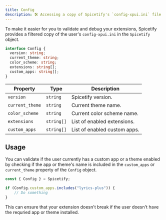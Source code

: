```yaml
---
title: Config
description: 🛠️ Accessing a copy of Spicetify's `config-xpui.ini` file inside your extension.
---
```


To make it easier for you to validate and debug your extensions, Spicetify provides a filtered copy of the user's `config-xpui.ini` in the `Spicetify` object.

```ts
interface Config {
  version: string;
  current_theme: string;
  color_scheme: string;
  extensions: string[];
  custom_apps: string[];
}
```

| Property | Type | Description |
| --- | --- | --- |
| `version` | `string` | Spicetify version. |
| `current_theme` | `string` | Current theme name. |
| `color_scheme` | `string` | Current color scheme name. |
| `extensions` | `string[]` | List of enabled extensions. |
| `custom_apps` | `string[]` | List of enabled custom apps. |

## Usage

You can validate if the user currently has a custom app or a theme enabled by checking if the app or theme's name is included in the `custom_apps` or `current_theme` property of the `Config` object.

```ts
const { Config } = Spicetify;

if (Config.custom_apps.includes("lyrics-plus")) {
    // Do something
}
```

This can ensure that your extension doesn't break if the user doesn't have the requried app or theme installed.
